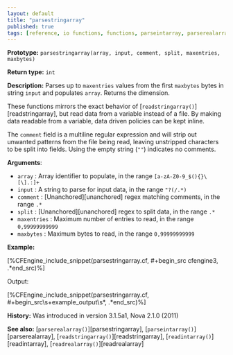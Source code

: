 ```yaml
---
layout: default
title: "parsestringarray"
published: true
tags: [reference, io functions, functions, parseintarray, parserealarray, parsestringarray]
---
```


**Prototype:** `parsestringarray(array, input, comment, split, maxentries, maxbytes)`<br>

**Return type:** `int`

**Description:** Parses up to `maxentries` values from the first `maxbytes`
bytes in string `input` and populates `array`. Returns the dimension.

These functions mirrors the exact behavior of
[`readstringarray()`][readstringarray], but read data from a variable
instead of a file. By making data readable from a variable, data driven
policies can be kept inline.

The `comment` field is a multiline regular expression and will strip out
unwanted patterns from the file being read, leaving unstripped characters to be
split into fields. Using the empty string (`""`) indicates no comments.

**Arguments**:

* `array` : Array identifier to populate, in the range `[a-zA-Z0-9_$(){}\[\].:]+`
* `input` : A string to parse for input data, in the range `"?(/.*)`
* `comment` : [Unanchored][unanchored] regex matching comments, in the range `.*`
* `split` : [Unanchored][unanchored] regex to split data, in the range `.*`
* `maxentries` : Maximum number of entries to read, in the range
`0,99999999999`
* `maxbytes` : Maximum bytes to read, in the range `0,99999999999`

**Example:**

[%CFEngine_include_snippet(parsestringarray.cf, #\+begin_src cfengine3, .*end_src)%]

Output:

[%CFEngine_include_snippet(parsestringarray.cf, #\+begin_src\s+example_output\s*, .*end_src)%]

**History:** Was introduced in version 3.1.5a1, Nova 2.1.0 (2011)

**See also:** [`parserealarray()`][parsestringarray], [`parseintarray()`][parserealarray], [`readstringarray()`][readstringarray], [`readintarray()`][readintarray], [`readrealarray()`][readrealarray]

